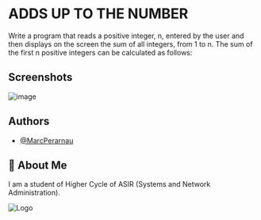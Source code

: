 # ADDS UP TO THE NUMBER

Write a program that reads a positive integer, n, entered by the user and then displays on the screen the sum of all integers, from 1 to n. The sum of the first n positive integers can be calculated as follows:

## Screenshots

![image](https://github.com/MarcPerarnau/C/assets/151735878/9d8bd715-1833-4885-9df4-26d3f3c86e7a)


## Authors

- [@MarcPerarnau](https://github.com/MarcPerarnau)


## 🚀 About Me
I am a student of Higher Cycle of ASIR (Systems and Network Administration).


![Logo](https://github.com/MarcPerarnau/MV/assets/151735878/dbd36d50-971f-4147-8b66-0c489954895e)
